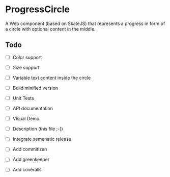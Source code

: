 # ProgressCircle

A Web component (based on SkateJS) that represents a progress in form of a circle with optional content in the middle.

## Todo

- [ ] Color support
- [ ] Size support
- [ ] Variable text content inside the circle
- [ ] Build minified version
- [ ] Unit Tests
- [ ] API documentation
- [ ] Visual Demo
- [ ] Description (this file ;-])
- [ ] Integrate semenatic release
- [ ] Add commitizen
- [ ] Add greenkeeper
- [ ] Add coveralls

